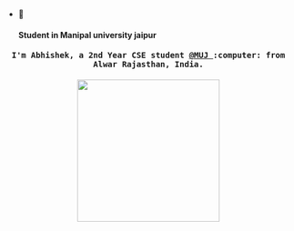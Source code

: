 - 👀<h4> Student in Manipal university jaipur</h4>

<h4 align="center"><samp> I'm Abhishek, a 2nd Year CSE student <a href="https://jaipur.manipal.edu/">@MUJ </a> :computer: from Alwar Rajasthan, India.</samp></h4>
<p align="center">
  <img width="250" src="https://giphy.com/embed/mFAjzdUy4lWPp6nE1K">
</p>
